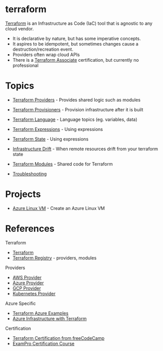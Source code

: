 # terraform

[Terraform](https://www.terraform.io/) is an Infrastructure as Code (IaC) tool that is agnostic to any cloud vendor. 

- It is declarative by nature, but has some imperative concepts. 
- It aspires to be idempotent, but sometimes changes cause a destruction/recreation event.
- Providers often wrap cloud APIs
- There is a [Terraform Associate](https://developer.hashicorp.com/terraform/tutorials/certification-003) certification, but currently no professional

# Topics

- [Terraform Providers](./Providers.md) - Provides shared logic such as modules
- [Terraform Provisioners](./Provisioners.md) - Provision infrastructure after it is built
- [Terraform Language](./Language.md) - Language topics (eg. variables, data)
- [Terraform Expressions](./Expressions.md) - Using expressions
- [Terraform State](./State.md) - Using expressions
- [Infrastructure Drift](./InfrastructureDrift.md) - When remote resources drift from your terraform state
- [Terraform Modules](./Modules.md) - Shared code for Terraform


- [Troubleshooting](./Troubleshooting.md)

# Projects

- [Azure Linux VM](./azure-vm-linux/) - Create an Azure Linux VM


# References

Terraform
- [Terraform](https://www.terraform.io/)
- [Terraform Registry](https://registry.terraform.io/) - providers, modules

Providers
- [AWS Provider](https://registry.terraform.io/providers/hashicorp/aws/latest)
- [Azure Provider](https://registry.terraform.io/providers/hashicorp/azurerm/latest)
- [GCP Provider](https://registry.terraform.io/providers/hashicorp/google/latest)
- [Kubernetes Provider](https://registry.terraform.io/providers/hashicorp/kubernetes/latest)

Azure Specific
- [Terraform Azure Examples](https://github.com/cloudxeus/terraform-azure)
- [Azure Infrastructure with Terraform](https://www.youtube.com/playlist?list=PLLc2nQDXYMHowSZ4Lkq2jnZ0gsJL3ArAw)

Certification
- [Terraform Certification from freeCodeCamp](https://www.youtube.com/watch?v=V4waklkBC38)
- [ExamPro Certification Course](https://www.exampro.co/terraform)


